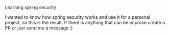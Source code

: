 Learning spring security 

I wanted to know how spring security works and use it for a personal project, so this is the result.
If there is anything that can be improve create a PR or just send me a message ;)